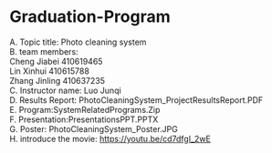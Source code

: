 # Graduation-Program
A. Topic title: Photo cleaning system<br />
B. team members:<br />
Cheng Jiabei 410619465<br />
Lin Xinhui 410615788<br />
Zhang Jinling 410637235<br />
C. Instructor name: Luo Junqi<br />
D. Results Report: PhotoCleaningSystem_ProjectResultsReport.PDF<br />
E. Program:SystemRelatedPrograms.Zip<br />
F. Presentation:PresentationsPPT.PPTX<br />
G. Poster: PhotoCleaningSystem_Poster.JPG<br />
H. introduce the movie: https://youtu.be/cd7dfgI_2wE<br />
